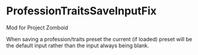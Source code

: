 # ProfessionTraitsSaveInputFix
Mod for Project Zomboid

When saving a profession/traits preset the current (if loaded) preset will be the default input rather than the input always being blank.
